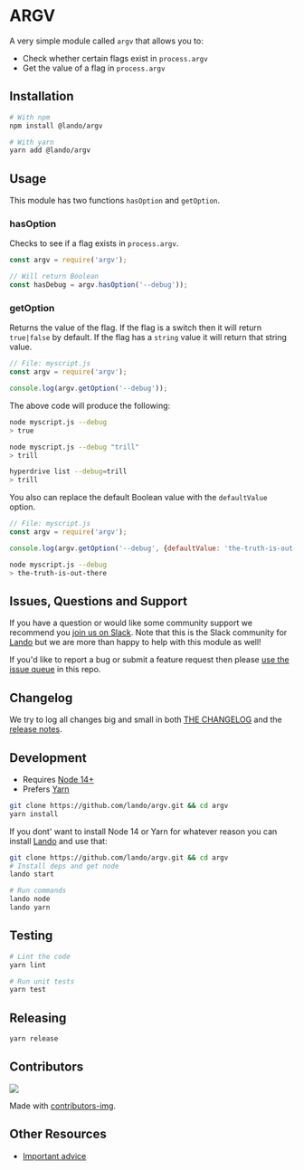 # ARGV

A very simple module called `argv` that allows you to:

* Check whether certain flags exist in `process.argv`
* Get the value of a flag in `process.argv`

## Installation

```bash
# With npm
npm install @lando/argv

# With yarn
yarn add @lando/argv
```

## Usage

This module has two functions `hasOption` and `getOption`.

### hasOption

Checks to see if a flag exists in `process.argv`.

```js
const argv = require('argv');

// Will return Boolean
const hasDebug = argv.hasOption('--debug'));
```

### getOption

Returns the value of the flag. If the flag is a switch then it will return `true|false` by default. If the flag has a `string` value it will return that string value.

```js
// File: myscript.js
const argv = require('argv');

console.log(argv.getOption('--debug'));
```

The above code will produce the following:

```bash
node myscript.js --debug
> true

node myscript.js --debug "trill"
> trill

hyperdrive list --debug=trill
> trill
```

You also can replace the default Boolean value with the `defaultValue` option.

```js
// File: myscript.js
const argv = require('argv');

console.log(argv.getOption('--debug', {defaultValue: 'the-truth-is-out-there'}));
```

```bash
node myscript.js --debug
> the-truth-is-out-there
```

## Issues, Questions and Support

If you have a question or would like some community support we recommend you [join us on Slack](https://launchpass.com/devwithlando). Note that this is the Slack community for [Lando](https://lando.dev) but we are more than happy to help with this module as well!

If you'd like to report a bug or submit a feature request then please [use the issue queue](https://github.com/lando/argv/issues/new/choose) in this repo.

## Changelog

We try to log all changes big and small in both [THE CHANGELOG](https://github.com/lando/argv/blob/main/CHANGELOG.md) and the [release notes](https://github.com/lando/argv/releases).


## Development

* Requires [Node 14+](https://nodejs.org/dist/latest-v14.x/)
* Prefers [Yarn](https://classic.yarnpkg.com/lang/en/docs/install)

```bash
git clone https://github.com/lando/argv.git && cd argv
yarn install
```

If you dont' want to install Node 14 or Yarn for whatever reason you can install [Lando](https://docs.lando.dev/basics/installation.html) and use that:

```bash
git clone https://github.com/lando/argv.git && cd argv
# Install deps and get node
lando start

# Run commands
lando node
lando yarn
```

## Testing

```bash
# Lint the code
yarn lint

# Run unit tests
yarn test
```

## Releasing

```bash
yarn release
```

## Contributors

<a href="https://github.com/lando/argv/graphs/contributors">
  <img src="https://contrib.rocks/image?repo=lando/argv" />
</a>

Made with [contributors-img](https://contrib.rocks).

## Other Resources

* [Important advice](https://www.youtube.com/watch?v=WA4iX5D9Z64)
